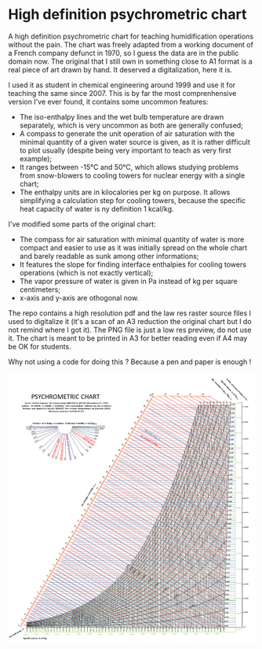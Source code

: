 # High definition psychrometric chart
A high definition psychrometric chart for teaching humidification operations without the pain. The chart was freely adapted from a working document of a French company defunct in 1970, so I guess the data are in the public domain now. The original that I still own in something close to A1 format is a real piece of art drawn by hand. It deserved a digitalization, here it is.

I used it as student in chemical engineering around 1999 and use it for teaching the same since 2007. This is by far the most comprenhensive version I've ever found, it contains some uncommon features:
- The iso-enthalpy lines and the wet bulb temperature are drawn separately, which is very uncommon as both are generally confused;
- A compass to generate the unit operation of air saturation with the minimal quantity of a given water source is given, as it is rather difficult to plot usually (despite being very important to teach as very first example);
- It ranges between -15°C and 50°C, which allows studying problems from snow-blowers to cooling towers for nuclear energy with a single chart;
- The enthalpy units are in kilocalories per kg on purpose. It allows simplifying a calculation step for cooling towers, because the specific heat capacity of water is ny definition 1 kcal/kg.

 I've modified some parts of the original chart:
 - The compass for air saturation with minimal quantity of water is more compact and easier to use as it was initially spread on the whole chart and barely readable as sunk among other informations;
 - It features the slope for finding interface enthalpies for cooling towers operations (which is not exactly vertical);
 - The vapor pressure of water is given in Pa instead of kg per square centimeters;
 - x-axis and y-axis are othogonal now.

The repo contains a high resolution pdf and the law res raster source files I used to digitalize it (it's a scan of an A3 reduction the original chart but I do not remind where I got it). The PNG file is just a low res preview, do not use it. The chart is meant to be printed in A3 for better reading even if A4 may be OK for students. 

Why not using a code for doing this ? Because a pen and paper is enough !

![](/Psychrometric_chart.png)
